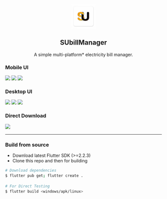 <p align="center"><img src="https://raw.githubusercontent.com/prateekmedia/subillmanager/main/assets/subillmanager.png" height=80px/></p>


<h2 align="center">SUbillManager</h2>

<p align="center">A simple multi-platform* electricity bill manager.</p>

### Mobile UI
<img src="https://user-images.githubusercontent.com/41370460/107148973-20acf880-697c-11eb-9c3f-1542c711cefc.jpg" width="200"> <img src="https://user-images.githubusercontent.com/41370460/107148996-3ae6d680-697c-11eb-84b3-bd3659be3046.jpg" width="200"> <img src="https://user-images.githubusercontent.com/41370460/107149000-45a16b80-697c-11eb-8c45-a6529a208350.jpg" width="200">


### Desktop UI
![](https://user-images.githubusercontent.com/41370460/108590476-cd7a7300-7389-11eb-8073-f413edfd5ab5.png)
![](https://user-images.githubusercontent.com/41370460/108590483-d4a18100-7389-11eb-928b-d951c7ca4e04.png)
![](https://user-images.githubusercontent.com/41370460/108590502-e84ce780-7389-11eb-8ee5-0b83a8bf8a58.png)


### Direct Download 
<a href="https://github.com/prateekmedia/subillmanager/releases/latest/"><img src="https://img.shields.io/badge/Download from Github-indigo?style=for-the-badge&logo=Github"/></a>

---

### Build from source

- Download latest Flutter SDK (>=2.2.3)
- Clone this repo and then for building

```bash
# Download dependencies
$ flutter pub get; flutter create .

# For Direct Testing
$ flutter build <windows/apk/linux>
```

